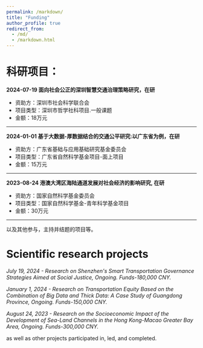 ```yaml
---
permalink: /markdown/
title: "Funding"
author_profile: true
redirect_from: 
  - /md/
  - /markdown.html
---
```



# 科研项目：


**2024-07-19  面向社会公正的深圳智慧交通治理策略研究，在研**

- 资助方：深圳市社会科学联合会
- 项目类型：深圳市哲学社科项目.一般课题
- 金额：18万元

---

**2024-01-01  基于大数据-厚数据结合的交通公平研究:以广东省为例，在研**

- 资助方：广东省基础与应用基础研究基金委员会
- 项目类型：广东省自然科学基金项目-面上项目
- 金额：15万元

---

**2023-08-24  港澳大湾区海陆通道发展对社会经济的影响研究, 在研**

- 资助方：国家自然科学基金委员会
- 项目类型：国家自然科学基金-青年科学基金项目
- 金额：30万元

---

以及其他参与，主持并结题的项目等。





# Scientific research projects

*July 19, 2024 - Research on Shenzhen's Smart Transportation Governance Strategies Aimed at Social Justice, Ongoing. Funds-180,000 CNY.*

*January 1, 2024 - Research on Transportation Equity Based on the Combination of Big Data and Thick Data: A Case Study of Guangdong Province, Ongoing. Funds-150,000 CNY.*

*August 24, 2023 - Research on the Socioeconomic Impact of the Development of Sea-Land Channels in the Hong Kong-Macao Greater Bay Area, Ongoing. Funds-300,000 CNY.*

as well as other projects participated in, led, and completed.

